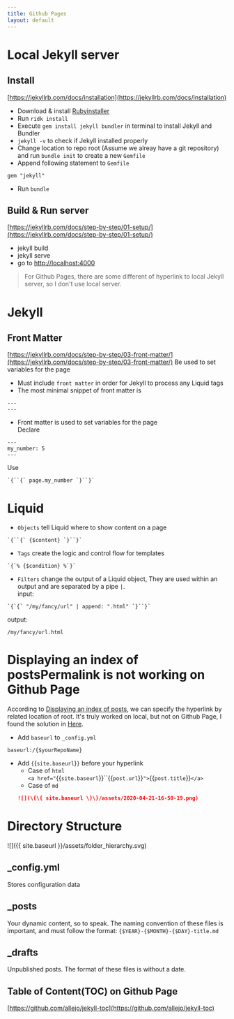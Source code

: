 ```yaml
---
title: Github Pages
layout: default
---
```


# Local Jekyll server
## Install<br/>
[https://jekyllrb.com/docs/installation](https://jekyllrb.com/docs/installation)
* Download & install [Rubyinstaller](https://rubyinstaller.org/downloads/)
* Run `ridk install`
* Execute `gem install jekyll bundler` in terminal to install Jekyll and Bundler
* `jekyll -v` to check if Jekyll installed properly
* Change location to repo root (Assume we alreay have a git repository) and run `bundle init` to create a new `Gemfile`
* Append following statement to `Gemfile`
```
gem "jekyll"
```
* Run `bundle`

## Build & Run server<br/>
[https://jekyllrb.com/docs/step-by-step/01-setup/](https://jekyllrb.com/docs/step-by-step/01-setup/)
* jekyll build
* jekyll serve
* go to [http://localhost:4000](http://localhost:4000)

> For Github Pages, there are some different of hyperlink to local Jekyll server, so I don't use local server.

# Jekyll
## Front Matter<br/>
[https://jekyllrb.com/docs/step-by-step/03-front-matter/](https://jekyllrb.com/docs/step-by-step/03-front-matter/)
Be used to set variables for the page
* Must include `front matter` in order for Jekyll to process any Liquid tags
* The most minimal snippet of front matter is
```
---
---
```
* Front matter is used to set variables for the page
<br>Declare
```
---
my_number: 5
---
```
Use
```
`{``{` page.my_number `}``}`
```

# Liquid
* `Objects` tell Liquid where to show content on a page
```
`{``{` {$content} `}``}`
```
* `Tags` create the logic and control flow for templates
```
`{`% {$condition} %`}`
```
* `Filters` change the output of a Liquid object, They are used within an output and are separated by a pipe `|`.
<br>input:
```
`{`{` "/my/fancy/url" | append: ".html" `}``}`
```
output:<br>
```
/my/fancy/url.html
```

# Displaying an index of postsPermalink is not working on Github Page
According to [Displaying an index of posts](https://jekyllrb.com/docs/posts/#displaying-an-index-of-posts), we can specify the hyperlink by related location of root.
It's truly worked on local, but not on Github Page, I found the solution in [Here](https://tinyurl.com/yafse4ly).
* Add `baseurl` to `_config.yml`
```
baseurl:/{$yourRepoName}
```
* Add ``{``{` site.baseurl `}``}`` before your hyperlink
  * Case of `html`<br>
  `<a href="`{{` site.baseurl `}}``{{` post.url `}}`">`{{` post.title `}}`</a>`
  * Case of `md`
  ``` markdown
  ![](\{\{ site.baseurl \}\}/assets/2020-04-21-16-50-19.png)
  ```

# Directory Structure
![]({{ site.baseurl }}/assets/folder_hierarchy.svg)

## _config.yml
Stores configuration data

## _posts
Your dynamic content, so to speak. The naming convention of these files is important, and must follow the format: `{$YEAR}-{$MONTH}-{$DAY}-title.md`

## _drafts
Unpublished posts. The format of these files is without a date.

## Table of Content(TOC) on Github Page
[https://github.com/allejo/jekyll-toc](https://github.com/allejo/jekyll-toc)